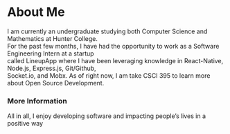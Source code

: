 # About Me  
I am currently an undergraduate studying both Computer Science and Mathematics at Hunter College.  
For the past few months, I have had the opportunity to work as a Software Engineering Intern at a startup   
called LineupApp where I have been leveraging knowledge in React-Native, Node.js, Express.js, Git/Github,   
Socket.io, and Mobx. As of right now, I am take CSCI 395 to learn more about Open Source Development.

### More Information

All in all, I enjoy developing software and impacting people’s lives in a positive way

